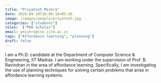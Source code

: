 ```yaml
---
title: "Priyatosh Mishra"
date: 2020-09-20T18:00:18+05:30
image: /images/people/priyatosh.jpg
categories: ["students"]
roles:  ["PhD Scholar"]
email: pmishra@cse.iitm.ac.in
tags: ["Affordance learning", "planning"]
draft: false
---
```

I am a Ph.D. candidate at the Department of Computer Science & Engineering, IIT Madras. I am working under the supervision of Prof. B. Ravindran in the area of affordance learning. Specifically, I am investigating the use of planning techniques for solving certain problems that arise in affordance learning systems.